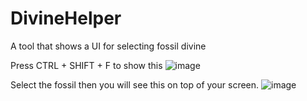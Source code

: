 # DivineHelper
A tool that shows a UI for selecting fossil divine

Press CTRL + SHIFT + F to show this
![image](https://user-images.githubusercontent.com/50137041/148040238-b783b05f-42bb-4aed-8f2b-550a0a803416.png)


Select the fossil then you will see this on top of your screen. 
![image](https://user-images.githubusercontent.com/50137041/148040321-08c814d6-f8ee-4232-8394-09afb4ccdacc.png)
